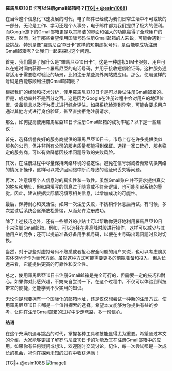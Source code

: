 **羅馬尼亞10日卡可以注册gmail邮箱吗？[[TG💪+ @esim1088](https://t.me/s/esim1088)]**

在当今这个信息化飞速发展的时代，电子邮件已经成为我们日常生活中不可或缺的一部分。无论是工作、学习还是个人事务，电子邮件都为我们提供了极大的便利。而Google旗下的Gmail邮箱更是以其简洁的界面和强大的功能赢得了全球用户的喜爱。然而，对于那些希望使用国际号码注册Gmail邮箱的人来说，可能会遇到一些挑战。特别是像“羅馬尼亞10日卡”这样的短期虚拟号码，是否能够成功注册Gmail邮箱呢？让我们一起来探讨这个问题。

首先，我们需要了解什么是“羅馬尼亞10日卡”。这是一种虚拟SIM卡服务，用户可以在短时间内获得一个羅馬尼亞的电话号码，并用于接收短信验证码。这种服务通常适用于需要临时验证的场景，比如注册某些海外网站或应用。那么，使用这样的号码是否能够顺利注册Gmail邮箱呢？

根据我们的经验和技术分析，使用羅馬尼亞10日卡是可以尝试注册Gmail邮箱的。但是，成功率并不是百分之百。这是因为Google在注册过程中会对用户的地理位置、设备信息以及行为模式进行综合评估。如果系统检测到异常，可能会要求用户通过其他方式进行身份验证，甚至直接拒绝注册请求。

那么，如何提高使用羅馬尼亞10日卡注册Gmail邮箱的成功率呢？以下是一些建议：

首先，选择信誉良好的服务商提供的羅馬尼亞10日卡。市场上存在许多提供类似服务的公司，但并非所有公司的服务质量都能得到保证。选择一家口碑好、服务稳定的服务商，可以有效降低因技术问题导致的失败风险。

其次，在注册过程中尽量保持网络环境的稳定性。避免在信号弱或者频繁切换网络的情况下操作，这样可以减少因网络中断而导致的验证码丢失等问题。

再次，注意填写个人信息时的真实性和一致性。虽然Gmail账户并不要求提供真实的姓名和地址，但如果填写的信息过于随意或不符合逻辑，也可能引起系统的警觉。因此，建议根据实际情况填写相关信息，以增加成功的可能性。

最后，保持耐心和灵活性。如果一次注册失败，不妨稍作休息后再试。有时候，多次尝试后系统会逐渐放松警惕，从而允许注册成功。

除了上述技巧之外，还有一些额外的小贴士可以帮助你更好地利用羅馬尼亞10日卡来注册Gmail邮箱。例如，可以选择在非高峰时段进行操作，这样可以减少与其他用户的竞争；还可以提前准备好备用手机号码，以便在主号码出现问题时及时切换。

当然，对于那些对虚拟号码不熟悉或者担心安全问题的用户来说，也可以考虑购买实体SIM卡作为替代方案。虽然这种方式可能需要更多的前期准备和投入，但从长远来看，它能提供更高的可靠性和安全性。

总之，使用羅馬尼亞10日卡注册Gmail邮箱是完全可行的，但需要一定的技巧和耐心。如果你对此感兴趣，不妨亲自尝试一下。在这个过程中，不仅可以体验到科技带来的便捷，还能学到不少实用的知识。

无论你是想要拥有一个国际化的邮箱地址，还是仅仅想尝试一种新的注册方式，使用羅馬尼亞10日卡都是一个值得探索的选择。希望本文能够为你提供有益的参考，让你在注册Gmail邮箱的过程中少走弯路，多一份信心。

**结语**

在这个充满机遇与挑战的时代，掌握各种工具和技能显得尤为重要。希望通过本文的介绍，大家能够更加了解罗马尼亚10日卡的功能及其在注册Gmail邮箱中的应用。如果你有任何疑问或想法，欢迎随时交流讨论。记住，每一次尝试都是一次成长的机会，祝你在探索未知的过程中收获满满！

[[TG💪+ @esim1088](https://t.me/s/esim1088) ![Image](https://i.postimg.cc/4NQfJmqS/Snipaste-2025-05-13-00-14-12.png)]